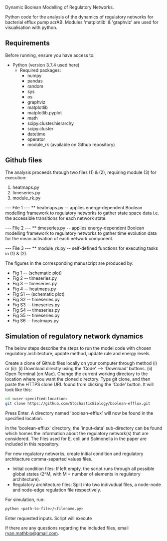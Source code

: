 Dynamic Boolean Modelling of Regulatory Networks.

Python code for the analysis of the dynamics of regulatory networks for bacterial efflux pump acrAB. Modules 'matplotlib' & 'graphviz' are used for visualisation with python.

## Requirements

Before running, ensure you have access to:
- Python (version 3.7.4 used here)
  - Required packages:
    - numpy
    - pandas
    - random
    - sys
    - os
    - graphviz
    - matplotlib
    - matplotlib.pyplot
    - math
    - scipy.cluster.hierarchy
    - scipy.cluster
    - datetime
    - operator
    - module_rk (available on Github repository)


## Github files

The analysis proceeds through two files (1) & (2), requiring module (3) for execution:
1) heatmaps.py
2) timeseries.py
3) module_rk.py

--- File 1 ---
** heatmaps.py -- applies energy-dependent Boolean modelling framework to regulatory networks to gather state space data i.e. the accessible transitions for each network state.

--- File 2 ---
** timeseries.py -- applies energy-dependent Boolean modelling framework to regulatory networks to gather time evolution data  for the mean activation of each network component.

--- File 3 ---
** module_rk.py -- self-defined functions for executing tasks in (1) & (2).


The figures in the corresponding manuscript are produced by:
  - Fig 1 -- (schematic plot)
  - Fig 2 -- timeseries.py 
  - Fig 3 -- timeseries.py
  - Fig 4 -- heatmaps.py
  - Fig S1 -- (schematic plot)
  - Fig S2 -- timeseries.py
  - Fig S3 -- timeseries.py
  - Fig S4 -- timeseries.py
  - Fig S5 -- timeseries.py
  - Fig S6 -- heatmaps.py

## Simulation of regulatory network dynamics

The below steps describe the steps to run the model code with chosen regulatory architecture, update method, update rule and energy levels.

Create a clone of Github files locally on your computer through method (i) or (ii):
(i) Download directly using the 'Code' --> 'Download' buttons.
(ii) Open Terminal (on Mac). Change the current working directory to the location where you want the cloned directory. Type git clone, and then paste the HTTPS clone URL found from clicking the 'Code' button. It will look like this:
```sh
cd <user-specified-location>
git clone https://github.com/StochasticBiology/boolean-efflux.git
```
Press Enter. A directory named 'boolean-efflux' will now be found in the specified location.

In the 'boolean-efflux' directory, the 'input-data' sub-directory can be found which homes the information about the regulatory network(s) that are considered. The files used for E. coli and Salmonella in the paper are included in this repository.

For new regulatory networks, create initial condition and regulatory architecture comma-separted values files.
   - Initial condition files: If left empty, the script runs through all possible global states (2^M, with M = number of elements in regulatory architecture).
   - Regulatory architecture files: Split into two indivudual files, a node-node and node-edge regulation file respectively.

For simulation, run:
```sh
python <path-to-file>/<filename.py>
```

Enter requested inputs. Script will execute

If there are any questions regarding the included files, email ryan.mathbio@gmail.com.
